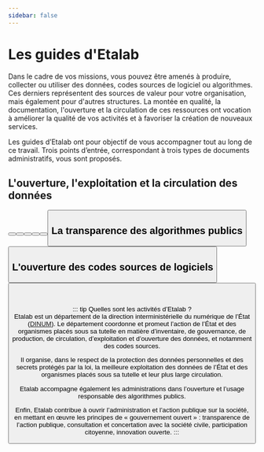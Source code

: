 ```yaml
---
sidebar: false
---
```

# Les guides d'Etalab 

Dans le cadre de vos missions, vous pouvez être amenés à produire, collecter ou utiliser des données, codes sources de logiciel ou algorithmes. Ces derniers représentent des sources de valeur pour votre organisation, mais également pour d'autres structures. La montée en qualité, la documentation, l'ouverture et la circulation de ces ressources ont vocation à améliorer la qualité de vos activités et à favoriser la création de nouveaux services.

Les guides d’Etalab ont pour objectif de vous accompagner tout au long de ce travail. Trois points d’entrée, correspondant à trois types de documents administratifs, vous sont proposés.

## L'ouverture, l'exploitation et la circulation des données

<Button link="/qualite/" text="Comment préparer des données à l'ouverture / la circulation ?" />

<Button link="/juridique/" text="Quelles données doivent être publiées en open data ? " />

<Button link="/data.gouv.fr/" text="Comment publier des données sur data.gouv.fr ?" />

<Button link="/producteurs-schemas/" text="Pourquoi et comment créer un schéma de données ?" />

<Button link="/pseudonymisation/" text="Comment utiliser l'IA pour pseudonymiser des documents ?" />

<Button link="/annotation/" text="Guide pour préparer et conduire votre campagne d'annotation" />

## La transparence des algorithmes publics

<Button link="/algorithmes/" text="Les algorithmes publics : pourquoi et comment les expliquer ?" />

## L'ouverture des codes sources de logiciels

<Button link="/logiciels/" text="Codes sources du secteur public : lesquels ouvrir, pourquoi et comment ?" />
<br>
<br>

::: tip Quelles sont les activités d’Etalab ?  
Etalab est un département de la direction interministérielle du numérique de l’État ([DINUM](https://numerique.gouv.fr)). Le département coordonne et promeut l’action de l’État et des organismes placés sous sa tutelle en matière d’inventaire, de gouvernance, de production, de circulation, d’exploitation et d’ouverture des données, et notamment des codes sources.

Il organise, dans le respect de la protection des données personnelles et des secrets protégés par la loi, la meilleure exploitation des données de l’État et des organismes placés sous sa tutelle et leur plus large circulation.

Etalab accompagne également les administrations dans l’ouverture et l’usage responsable des algorithmes publics.

Enfin, Etalab contribue à ouvrir l’administration et l’action publique sur la société, en mettant en œuvre les principes de « gouvernement ouvert » : transparence de l’action publique, consultation et concertation avec la société civile, participation citoyenne, innovation ouverte.
:::
